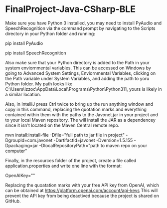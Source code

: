 # FinalProject-Java-CSharp-BLE

Make sure you have Python 3 installed, you may need to install PyAudio and SpeechRecognition via the command prompt by navigating to the Scripts directory 
in your Python folder and running:

pip install PyAudio 

pip install SpeechRecognition

Also make sure that your Python directory is added to the Path in your system enviornmental variables. This can be accessed on Windows by going to 
Advanced System Settings, Enviornmental Variables, clicking on the Path variable under System Variables, and adding the path to yoru Python folder.
My path looks like C:\Users\izzoc\AppData\Local\Programs\Python\Python311, yours is likely in a similar location. 

Also, in IntelliJ press Ctrl twice to bring up the run anything window and copy in this command, replacing the quotation marks and everything contained within them
with the paths to the Javonet.jar in your project and to your local Maven repository. The will install the JAR as a dependencey 
since it isn't located on the Maven Central remote repo.

mvn install:install-file -Dfile="full path to jar file in project" -DgroupId=com.javonet -DartifactId=javonet 
-Dversion=1.5.155 -Dpackaging=jar -DlocalRepositoryPath="path to maven repo on your computer"

Finally, in the resources folder of the project, create a file called application.properties and write one line with the format:

OpenAIKey=""

Replacing the quoatation marks with your free API key from OpenAI, which can be obtained at https://platform.openai.com/account/api-keys
This will prevent the API key from being deactived because the project is shared on GitHub. 
